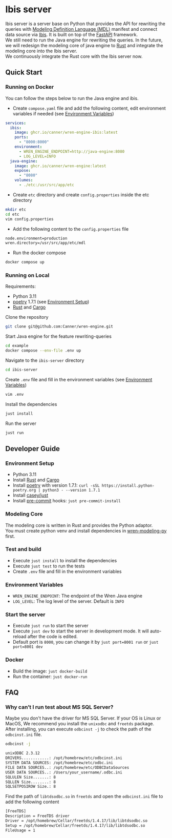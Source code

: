 # Ibis server
Ibis server is a server base on Python that provides the API for rewriting the queries with [Modeling Definition Language (MDL)](https://docs.getwren.ai/engine/concept/what_is_mdl) manifest and connect data source via [Ibis](https://github.com/ibis-project/ibis). It is built on top of the [FastAPI](https://github.com/tiangolo/fastapi) framework. \
We still need to run the Java engine for rewriting the queries. In the future, we will redesign the modeling core of java engine to [Rust](https://github.com/rust-lang/rust) and integrate the modeling core into the Ibis server. \
We continuously integrate the Rust core with the Ibis server now.

## Quick Start
### Running on Docker
You can follow the steps below to run the Java engine and ibis.
- Create `compose.yaml` file and add the following content, edit environment variables if needed (see [Environment Variables](#Environment-Variables))
```yaml
services:
  ibis:
    image: ghcr.io/canner/wren-engine-ibis:latest
    ports:
      - "8000:8000"
    environment:
      - WREN_ENGINE_ENDPOINT=http://java-engine:8080
      - LOG_LEVEL=INFO
  java-engine:
    image: ghcr.io/canner/wren-engine:latest
    expose:
      - "8080"
    volumes:
      - ./etc:/usr/src/app/etc
```
- Create `etc` directory and create `config.properties` inside the etc directory
```bash
mkdir etc
cd etc
vim config.properties
```
- Add the following content to the `config.properties` file
```bash
node.environment=production
wren.directory=/usr/src/app/etc/mdl
```
- Run the docker compose
```bash
docker compose up
```
### Running on Local
Requirements:
- Python 3.11
- [poetry](https://github.com/python-poetry/poetry) 1.7.1 (see [Environment Setup](#Environment-Setup))
- [Rust](https://www.rust-lang.org/tools/install) and [Cargo](https://doc.rust-lang.org/cargo/getting-started/installation.html)

Clone the repository
```bash
git clone git@github.com:Canner/wren-engine.git
```
Start Java engine for the feature rewriting-queries
```bash
cd example
docker compose --env-file .env up
```
Navigate to the `ibis-server` directory
```bash
cd ibis-server
```
Create `.env` file and fill in the environment variables (see [Environment Variables](#Environment-Variables))
```bash
vim .env
```
Install the dependencies
```bash
just install
```
Run the server
```bash
just run
```

## Developer Guide

### Environment Setup
- Python 3.11
- Install [Rust](https://www.rust-lang.org/tools/install) and [Cargo](https://doc.rust-lang.org/cargo/getting-started/installation.html)
- Install [poetry](https://github.com/python-poetry/poetry) with version 1.7.1: `curl -sSL https://install.python-poetry.org | python3 - --version 1.7.1`
- Install [casey/just](https://github.com/casey/just)
- Install [pre-commit](https://pre-commit.com) hooks: `just pre-commit-install`

### Modeling Core
The modeling core is written in Rust and provides the Python adaptor. \
You must create python venv and install dependencies in [wren-modeling-py](../wren-modeling-py) first.

### Test and build
- Execute `just install` to install the dependencies
- Execute `just test` to run the tests
- Create `.env` file and fill in the environment variables

### Environment Variables
- `WREN_ENGINE_ENDPOINT`: The endpoint of the Wren Java engine
- `LOG_LEVEL`: The log level of the server. Default is `INFO`

### Start the server
- Execute `just run` to start the server
- Execute `just dev` to start the server in development mode. It will auto-reload after the code is edited.
- Default port is `8000`, you can change it by `just port=8001 run` or `just port=8001 dev`

### Docker
- Build the image: `just docker-build`
- Run the container: `just docker-run`

## FAQ
### Why can’t I run test about MS SQL Server?
Maybe you don't have the driver for MS SQL Server. If your OS is Linux or MacOS, We recommend you install the `unixodbc` and `freetds` package. \
After installing, you can execute `odbcinst -j` to check the path of the `odbcinst.ini` file.
```bash
odbcinst -j

unixODBC 2.3.12
DRIVERS............: /opt/homebrew/etc/odbcinst.ini
SYSTEM DATA SOURCES: /opt/homebrew/etc/odbc.ini
FILE DATA SOURCES..: /opt/homebrew/etc/ODBCDataSources
USER DATA SOURCES..: /Users/your_username/.odbc.ini
SQLULEN Size.......: 8
SQLLEN Size........: 8
SQLSETPOSIROW Size.: 8
```
Find the path of `libtdsodbc.so` in `freetds` and open the `odbcinst.ini` file to add the following content
```bash
[FreeTDS]
Description = FreeTDS driver
Driver = /opt/homebrew/Cellar/freetds/1.4.17/lib/libtdsodbc.so
Setup = /opt/homebrew/Cellar/freetds/1.4.17/lib/libtdsodbc.so
FileUsage = 1
```

